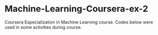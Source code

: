 # Machine-Learning-Coursera-ex-2
Coursera Especialization in Machine Learning course. Codes below were used in some activities during course.
